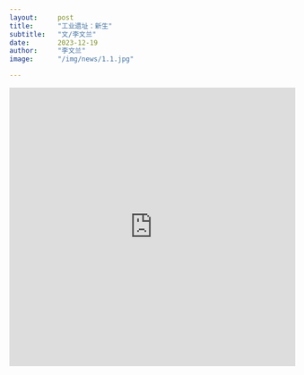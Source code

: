 ```yaml
---
layout:     post 
title:      "工业遗址：新生"
subtitle:   "文/李文兰"
date:       2023-12-19
author:     "李文兰"
image:      "/img/news/1.1.jpg"

---
```


<iframe height=498 width=510 src='https://player.youku.com/embed/XNjI1MTg3ODY4OA==' frameborder=0 'allowfullscreen'></iframe>
